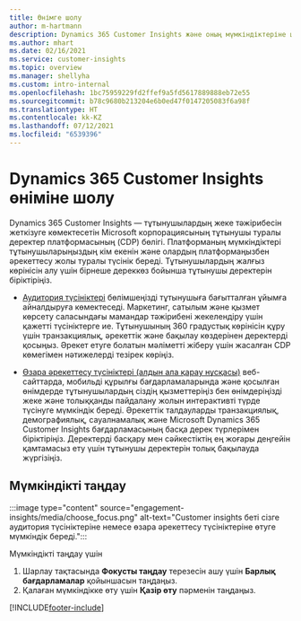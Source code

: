 ```yaml
---
title: Өнімге шолу
author: m-hartmann
description: Dynamics 365 Customer Insights және оның мүмкіндіктеріне шолу жасаңыз.
ms.author: mhart
ms.date: 02/16/2021
ms.service: customer-insights
ms.topic: overview
ms.manager: shellyha
ms.custom: intro-internal
ms.openlocfilehash: 1bc75959229fd2ffef9a5fd5617889888eb72e55
ms.sourcegitcommit: b78c9680b213204e6b0ed47f0147205083f6a98f
ms.translationtype: HT
ms.contentlocale: kk-KZ
ms.lasthandoff: 07/12/2021
ms.locfileid: "6539396"
---
```

# <a name="product-overview-for-dynamics-365-customer-insights"></a>Dynamics 365 Customer Insights өніміне шолу

Dynamics 365 Customer Insights — тұтынушылардың жеке тәжірибесін жеткізуге көмектесетін Microsoft корпорациясының тұтынушы туралы деректер платформасының (CDP) бөлігі. Платформаның мүмкіндіктері тұтынушыларыңыздың кім екенін және олардың платформаңызбен әрекеттесу жолы туралы түсінік береді. Тұтынушылардың жалғыз көрінісін алу үшін бірнеше дереккөз бойынша тұтынушы деректерін біріктіріңіз.


- [Аудитория түсініктері](audience-insights/overview.md) бөлімшеңізді тұтынушыға бағытталған ұйымға айналдыруға көмектеседі. Маркетинг, сатылым және қызмет көрсету саласындағы мамандар тәжірибені жекелендіру үшін қажетті түсініктерге ие. Тұтынушының 360 градустық көрінісін құру үшін транзакциялық, әрекеттік және бақылау көздерінен деректерді қосыңыз. Әрекет етуге болатын мәліметті жіберу үшін жасалған CDP көмегімен нәтижелерді тезірек көріңіз. 

- [Өзара әрекеттесу түсініктері (алдын ала қарау нұсқасы)](engagement-insights/index.yml) веб-сайттарда, мобильді құрылғы бағдарламаларында және қосылған өнімдерде тұтынушылардың сіздің қызметтеріңіз бен өнімдеріңізді жеке және толыққанды пайдалану жолын интерактивті түрде түсінуге мүмкіндік береді. Әрекеттік талдауларды транзакциялық, демографиялық, сауалнамалық және Microsoft Dynamics 365 Customer Insights бағдарламасының басқа дерек түрлерімен біріктіріңіз. Деректерді басқару мен сәйкестіктің ең жоғары деңгейін қамтамасыз ету үшін тұтынушы деректерін толық бақылауда жүргізіңіз.
 
## <a name="choose-a-capability"></a>Мүмкіндікті таңдау

:::image type="content" source="engagement-insights/media/choose_focus.png" alt-text="Customer insights беті сізге аудитория түсініктеріне немесе өзара әрекеттесу түсініктеріне өтуге мүмкіндік береді.":::

Мүмкіндікті таңдау үшін

1. Шарлау тақтасында **Фокусты таңдау** терезесін ашу үшін **Барлық бағдарламалар** қойыншасын таңдаңыз.
1. Қалаған мүмкіндікке өту үшін **Қазір өту** пәрменін таңдаңыз.


[!INCLUDE[footer-include](includes/footer-banner.md)]